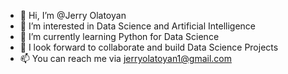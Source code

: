 - 👋 Hi, I’m @Jerry Olatoyan
- 👀 I’m interested in Data Science and Artificial Intelligence
- 🌱 I’m currently learning Python for Data Science 
- 💞️ I look forward to collaborate and build Data Science Projects
- 📫 You can reach me via jerryolatoyan1@gmail.com 

<!---
WittyJerry/WittyJerry is a ✨ special ✨ repository because its `README.md` (this file) appears on your GitHub profile.
You can click the Preview link to take a look at your changes.
--->
